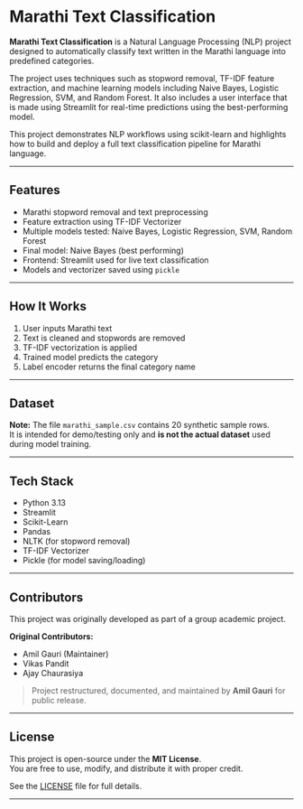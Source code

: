 # Marathi Text Classification

**Marathi Text Classification** is a Natural Language Processing (NLP) project designed to automatically classify text written in the Marathi language into predefined categories. 

The project uses techniques such as stopword removal, TF-IDF feature extraction, and machine learning models including Naive Bayes, Logistic Regression, SVM, and Random Forest. It also includes a user interface that is made using Streamlit for real-time predictions using the best-performing model.

This project demonstrates NLP workflows using scikit-learn and highlights how to build and deploy a full text classification pipeline for Marathi language.

---

## Features

- Marathi stopword removal and text preprocessing
- Feature extraction using TF-IDF Vectorizer
- Multiple models tested: Naive Bayes, Logistic Regression, SVM, Random Forest
- Final model: Naive Bayes (best performing)
- Frontend: Streamlit used for live text classification
- Models and vectorizer saved using `pickle`

---

## How It Works

1. User inputs Marathi text
2. Text is cleaned and stopwords are removed
3. TF-IDF vectorization is applied
4. Trained model predicts the category
5. Label encoder returns the final category name

---

## Dataset

**Note:** The file `marathi_sample.csv` contains 20 synthetic sample rows.  
It is intended for demo/testing only and **is not the actual dataset** used during model training.

---

 ## Tech Stack

- Python 3.13
- Streamlit
- Scikit-Learn
- Pandas
- NLTK (for stopword removal)
- TF-IDF Vectorizer
- Pickle (for model saving/loading)

---

## Contributors

This project was originally developed as part of a group academic project.

**Original Contributors:**
- Amil Gauri (Maintainer)  
- Vikas Pandit  
- Ajay Chaurasiya  

> Project restructured, documented, and maintained by **Amil Gauri** for public release.

---

## License

This project is open-source under the **MIT License**.  
You are free to use, modify, and distribute it with proper credit.

See the [LICENSE](LICENSE) file for full details.

---

          

